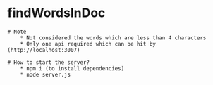 # findWordsInDoc
    # Note
        * Not considered the words which are less than 4 characters
        * Only one api required which can be hit by (http://localhost:3007)

    # How to start the server?
        * npm i (to install dependencies)
        * node server.js